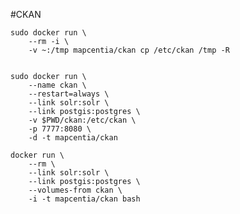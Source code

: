 #CKAN

    sudo docker run \
        --rm -i \
        -v ~:/tmp mapcentia/ckan cp /etc/ckan /tmp -R

        
    sudo docker run \
        --name ckan \
        --restart=always \
        --link solr:solr \
        --link postgis:postgres \
        -v $PWD/ckan:/etc/ckan \
        -p 7777:8080 \
        -d -t mapcentia/ckan
        
    docker run \
        --rm \
        --link solr:solr \
        --link postgis:postgres \
        --volumes-from ckan \
        -i -t mapcentia/ckan bash